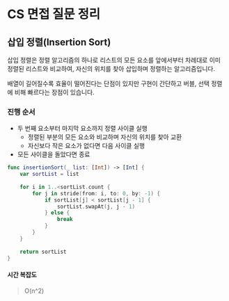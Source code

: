 # CS 면접 질문 정리

## 삽입 정렬(Insertion Sort)

삽입 정렬은 정렬 알고리즘의 하나로 리스트의 모든 요소를 앞에서부터 차례대로 이미 정렬된 리스트와 비교하여, 자신의 위치를 찾아 삽입하며 정렬하는 알고리즘입니다.

배열이 길어질수록 효율이 떨어진다는 단점이 있지만 구현이 간단하고 버블, 선택 정렬에 비해 빠르다는 장점이 있습니다.

### 진행 순서

- 두 번째 요소부터 마지막 요소까지 정렬 사이클 실행
    - 정렬된 부분의 모든 요소와 비교하며 자신의 위치를 찾아 교환
    - 자신보다 작은 요소가 없다면 다음 사이클 실행
- 모든 사이클을 돌았다면 종료

```swift
func insertionSort(_ list: [Int]) -> [Int] {
    var sortList = list
    
    for i in 1..<sortList.count {
        for j in stride(from: i, to: 0, by: -1) {
            if sortList[j] < sortList[j - 1] {
                sortList.swapAt(j, j - 1)
            } else {
                break
            }
        }
    }
    
    return sortList
}
```

#### 시간 복잡도

> O(n^2)
